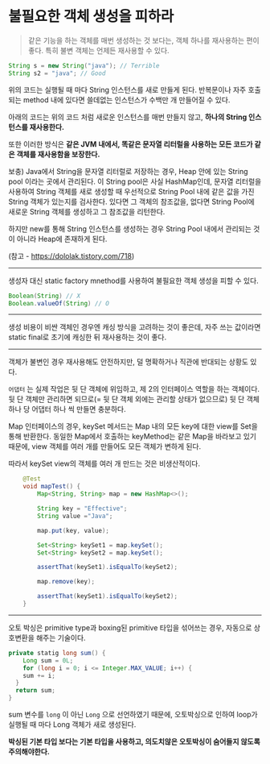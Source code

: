 # 불필요한 객체 생성을 피하라

> 같은 기능을 하는 객체를 매번 생성하는 것 보다는, 객체 하나를 재사용하는 편이 좋다. 특히 불변 객체는 언제든 재사용할 수 있다.


``` java
String s = new String("java"); // Terrible
String s2 = "java"; // Good
```

위의 코드는 실행될 때 마다 String 인스턴스를 새로 만들게 된다. 반복문이나 자주 호출되는 method 내에 있다면 쓸데없는 인스턴스가 수백만 개 만들어질 수 있다.

아래의 코드는 위의 코드 처럼 새로운 인스턴스를 매번 만들지 않고, **하나의 String 인스턴스를 재사용한다.**

또한 이러한 방식은 **같은 JVM 내에서, 똑같은 문자열 리터럴을 사용하는 모든 코드가 같은 객체를 재사용함을 보장한다.**

보충) Java에서 String을 문자열 리터럴로 저장하는 경우, Heap 안에 있는 String pool 이라는 곳에서 관리된다. 이 String pool은 사실 HashMap인데, 
문자열 리터럴을 사용하여 String 객체를 새로 생성할 때 우선적으로 String Pool 내에 같은 값을 가진 String 객체가 있는지를 검사한다. 있다면 그 객체의 참조값을,
없다면 String Pool에 새로운 String 객체를 생성하고 그 참조값을 리턴한다.

하지만 new를 통해 String 인스턴스를 생성하는 경우 String Pool 내에서 관리되는 것이 아니라 Heap에 존재하게 된다.

(참고 - https://dololak.tistory.com/718)

---

생성자 대신 static factory mnethod를 사용하여 불필요한 객체 생성을 피할 수 있다.
``` java
Boolean(String) // X
Boolean.valueOf(String) // O
```

---

생성 비용이 비싼 객체인 경우엔 캐싱 방식을 고려하는 것이 좋은데, 자주 쓰는 값이라면 static final로 초기에 캐싱한 뒤 재사용하는 것이 좋다.

---

객체가 불변인 경우 재사용해도 안전하지만, 덜 명확하거나 직관에 반대되는 상황도 있다.

`어댑터` 는 실제 작업은 뒷 단 객체에 위임하고, 제 2의 인터페이스 역할을 하는 객체이다.
뒷 단 객체만 관리하면 되므로(= 뒷 단 객체 외에는 관리할 상태가 없으므로) 뒷 단 객체 하나 당 어댑터 하나 씩 만들면 충분하다.

Map 인터페이스의 경우, keySet 메서드는 Map 내의 모든 key에 대한 view를 Set을 통해 반환한다. 동일한 Map에서 호출하는 keyMethod는
같은 Map을 바라보고 있기 때문에, view 객체를 여러 개를 만들어도 모든 객체가 변하게 된다.

따라서 keySet view의 객체를 여러 개 만드는 것은 비생산적이다.
``` java
    @Test
    void mapTest() {
        Map<String, String> map = new HashMap<>();

        String key = "Effective";
        String value ="Java";

        map.put(key, value);

        Set<String> keySet1 = map.keySet();
        Set<String> keySet2 = map.keySet();

        assertThat(keySet1).isEqualTo(keySet2);

        map.remove(key);

        assertThat(keySet1).isEqualTo(keySet2);
    }
```

---

오토 박싱은 primitive type과 boxing된 primitive 타입을 섞어쓰는 경우, 자동으로 상호변환을 해주는 기술이다.

``` java
private statig long sum() {
    Long sum = 0L;
    for (long i = 0; i <= Integer.MAX_VALUE; i++) {
    sum += i;
  }
  return sum;
}
```

sum 변수를 `long` 이 아닌 `Long` 으로 선언하였기 때문에, 오토박싱으로 인하여 loop가 실행될 때 마다 Long 객체가 새로 생성된다. 

**박싱된 기본 타입 보다는 기본 타입을 사용하고, 의도치않은 오토박싱이 숨어들지 않도록 주의해야한다.**